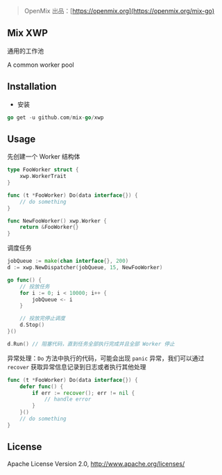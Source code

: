 > OpenMix 出品：[https://openmix.org](https://openmix.org/mix-go)

## Mix XWP

通用的工作池

A common worker pool

## Installation

- 安装

```go
go get -u github.com/mix-go/xwp
```

## Usage

先创建一个 Worker 结构体

~~~go
type FooWorker struct {
    xwp.WorkerTrait
}

func (t *FooWorker) Do(data interface{}) {
    // do something
}

func NewFooWorker() xwp.Worker {
    return &FooWorker{}
}
~~~

调度任务

~~~go
jobQueue := make(chan interface{}, 200)
d := xwp.NewDispatcher(jobQueue, 15, NewFooWorker)

go func() {
    // 投放任务
    for i := 0; i < 10000; i++ {
        jobQueue <- i
    }

    // 投放完停止调度
    d.Stop()
}()

d.Run() // 阻塞代码，直到任务全部执行完成并且全部 Worker 停止
~~~

异常处理：`Do` 方法中执行的代码，可能会出现 `panic` 异常，我们可以通过 `recover` 获取异常信息记录到日志或者执行其他处理

~~~go
func (t *FooWorker) Do(data interface{}) {
    defer func() {
        if err := recover(); err != nil {
            // handle error
        }
    }()
    // do something
}
~~~

## License

Apache License Version 2.0, http://www.apache.org/licenses/
